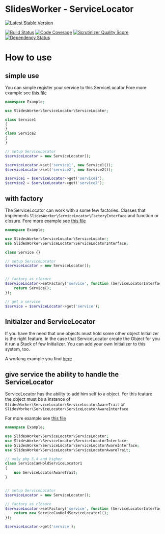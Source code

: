 
SlidesWorker - ServiceLocator
=============================

[![Latest Stable Version](https://poser.pugx.org/slidesworker/servicelocator/v/stable.png)](https://packagist.org/packages/slidesworker/servicelocator)


[![Build Status](https://travis-ci.org/SlidesWorker/ServiceLocator.png?branch=master)](https://travis-ci.org/SlidesWorker/ServiceLocator)
[![Code Coverage](https://scrutinizer-ci.com/g/SlidesWorker/ServiceLocator/badges/coverage.png?s=7d83e2b5c48283cf20366c0d5e4b2892cb7102e3)](https://scrutinizer-ci.com/g/SlidesWorker/ServiceLocator/)
[![Scrutinizer Quality Score](https://scrutinizer-ci.com/g/SlidesWorker/ServiceLocator/badges/quality-score.png?s=8b5b1259f4e1f646f71028df60433980ed5ca12b)](https://scrutinizer-ci.com/g/SlidesWorker/ServiceLocator/)
[![Dependency Status](https://www.versioneye.com/user/projects/531839a9ec13755bfa00063d/badge.png)](https://www.versioneye.com/user/projects/531839a9ec13755bfa00063d)


How to use
==========


simple use
------------

You can simple register your service to this ServiceLocator
Fore more example see [this file](https://github.com/SlidesWorker/ServiceLocator/blob/master/example/SimpleWork.php)

```php
namespace Example;

use SlidesWorker\ServiceLocator\ServiceLocator;

class Service1
{
}
class Service2
{
}

// setup ServiceLocator
$serviceLocator = new ServiceLocator();

$serviceLocator->set('service1', new Service1());
$serviceLocator->set('service2', new Service2());

$service1 = $serviceLocator->get('service1');
$service2 = $serviceLocator->get('service2');
```



with factory
------------

The ServiceLocator can work with a some few factories. Classes that implements ```SlidesWorker\ServiceLocator\FactoryInterface``` and function or closure.
Fore more example see [this file](https://github.com/SlidesWorker/ServiceLocator/blob/master/example/WorkWithFactory.php)

```php
namespace Example;

use SlidesWorker\ServiceLocator\ServiceLocator;
use SlidesWorker\ServiceLocator\ServiceLocatorInterface;

class Service {}

// setup ServiceLocator
$serviceLocator = new ServiceLocator();


// factory as closure
$serviceLocator->setFactory('service', function (ServiceLocatorInterface $locator) {
    return Service();
});

// get a service
$service = $serviceLocator->get('service');
```

Initialzer and ServiceLocator
-----------------------------

If you have the need that one objects must hold some other object Initializer is the right feature.
In the case that ServiceLocator create the Object for you it run a Stack of few Initializer.
You can add your own Initializer to this system, too.

A working example you find [here](https://github.com/SlidesWorker/ServiceLocator/blob/master/example/WorkWithInitializer.php)





give service the ability to handle the ServiceLocator
-----------------------------------------------------

ServiceLocator has the ability to add him self to a object. For this feature the object must be a instance of
```SlidesWorker\ServiceLocator\ServiceLocatorAwareTrait``` or ```SlidesWorker\ServiceLocator\ServiceLocatorAwareInterface```

For more example see [this file](https://github.com/SlidesWorker/ServiceLocator/blob/master/example/ServiceCanHoldServiceLocator.php)

```php
namespace Example;

use SlidesWorker\ServiceLocator\ServiceLocator;
use SlidesWorker\ServiceLocator\ServiceLocatorInterface;
use SlidesWorker\ServiceLocator\ServiceLocatorAwareInterface;
use SlidesWorker\ServiceLocator\ServiceLocatorAwareTrait;

// only php 5.4 and higher
class ServiceCanHoldServiceLocator1
{
    use ServiceLocatorAwareTrait;
}


// setup ServiceLocator
$serviceLocator = new ServiceLocator();

// factory as closure
$serviceLocator->setFactory('service', function (ServiceLocatorInterface $locator) {
    return new ServiceCanHoldServiceLocator1();
});

$serviceLocator->get('service');
```